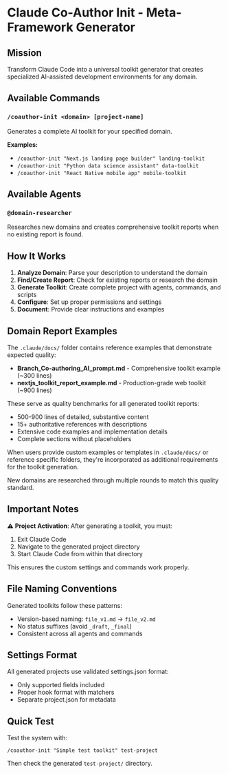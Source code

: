 # Claude Co-Author Init - Meta-Framework Generator

## Mission
Transform Claude Code into a universal toolkit generator that creates specialized AI-assisted development environments for any domain.

## Available Commands

### `/coauthor-init <domain> [project-name]`
Generates a complete AI toolkit for your specified domain.

**Examples:**
- `/coauthor-init "Next.js landing page builder" landing-toolkit`
- `/coauthor-init "Python data science assistant" data-toolkit`
- `/coauthor-init "React Native mobile app" mobile-toolkit`

## Available Agents

### `@domain-researcher`
Researches new domains and creates comprehensive toolkit reports when no existing report is found.

## How It Works

1. **Analyze Domain**: Parse your description to understand the domain
2. **Find/Create Report**: Check for existing reports or research the domain
3. **Generate Toolkit**: Create complete project with agents, commands, and scripts
4. **Configure**: Set up proper permissions and settings
5. **Document**: Provide clear instructions and examples

## Domain Report Examples

The `.claude/docs/` folder contains reference examples that demonstrate expected quality:
- **Branch_Co-authoring_AI_prompt.md** - Comprehensive toolkit example (~300 lines)
- **nextjs_toolkit_report_example.md** - Production-grade web toolkit (~900 lines)

These serve as quality benchmarks for all generated toolkit reports:
- 500-900 lines of detailed, substantive content
- 15+ authoritative references with descriptions
- Extensive code examples and implementation details
- Complete sections without placeholders

When users provide custom examples or templates in `.claude/docs/` or reference specific folders, they're incorporated as additional requirements for the toolkit generation.

New domains are researched through multiple rounds to match this quality standard.

## Important Notes

⚠️ **Project Activation**: After generating a toolkit, you must:
1. Exit Claude Code
2. Navigate to the generated project directory
3. Start Claude Code from within that directory

This ensures the custom settings and commands work properly.

## File Naming Conventions

Generated toolkits follow these patterns:
- Version-based naming: `file_v1.md` → `file_v2.md`
- No status suffixes (avoid `_draft`, `_final`)
- Consistent across all agents and commands

## Settings Format

All generated projects use validated settings.json format:
- Only supported fields included
- Proper hook format with matchers
- Separate project.json for metadata

## Quick Test

Test the system with:
```
/coauthor-init "Simple test toolkit" test-project
```

Then check the generated `test-project/` directory.